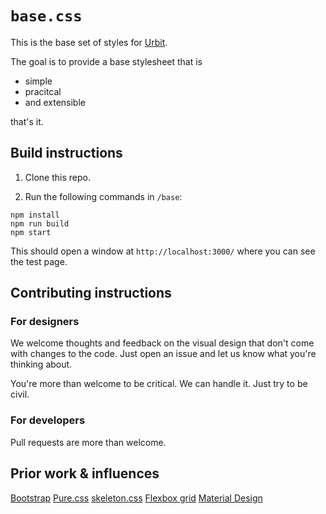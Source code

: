 # `base.css`

This is the base set of styles for [Urbit](https://urbit.org).  

The goal is to provide a base stylesheet that is

- simple
- pracitcal
- and extensible

that's it.

## Build instructions

1. Clone this repo.

2. Run the following commands in `/base`:

```
npm install
npm run build
npm start
```

This should open a window at `http://localhost:3000/` where you can see the test page.

## Contributing instructions

### For designers

We welcome thoughts and feedback on the visual design that don't come with changes to the code.  Just open an issue and let us know what you're thinking about.  

You're more than welcome to be critical.  We can handle it.  Just try to be civil.

### For developers

Pull requests are more than welcome.  

## Prior work & influences

[Bootstrap]()
[Pure.css]()
[skeleton.css]()
[Flexbox grid]()
[Material Design]()

